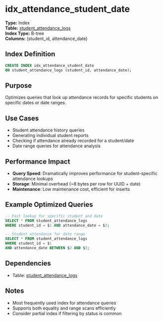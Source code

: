 # idx_attendance_student_date

**Type:** Index  
**Table:** [student_attendance_logs](../tables/student_attendance_logs.md)  
**Index Type:** B-tree  
**Columns:** (student_id, attendance_date)

## Index Definition
```sql
CREATE INDEX idx_attendance_student_date 
ON student_attendance_logs (student_id, attendance_date);
```

## Purpose
Optimizes queries that look up attendance records for specific students on specific dates or date ranges.

## Use Cases
- Student attendance history queries
- Generating individual student reports
- Checking if attendance already recorded for a student/date
- Date range queries for attendance analysis

## Performance Impact
- **Query Speed**: Dramatically improves performance for student-specific attendance lookups
- **Storage**: Minimal overhead (~8 bytes per row for UUID + date)
- **Maintenance**: Low maintenance cost, efficient for inserts

## Example Optimized Queries
```sql
-- Fast lookup for specific student and date
SELECT * FROM student_attendance_logs 
WHERE student_id = $1 AND attendance_date = $2;

-- Student attendance for date range
SELECT * FROM student_attendance_logs 
WHERE student_id = $1 
AND attendance_date BETWEEN $2 AND $3;
```

## Dependencies
- Table: [student_attendance_logs](../tables/student_attendance_logs.md)

## Notes
- Most frequently used index for attendance queries
- Supports both equality and range scans efficiently
- Consider partial index if filtering by status is common